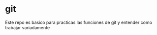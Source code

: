 # git

Este repo es basico para practicas las funciones de git y entender como trabajar variadamente
